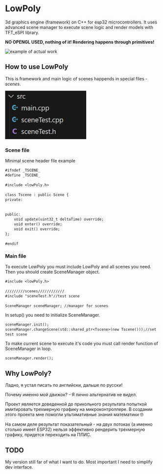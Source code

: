 # LowPoly
3d graphics engine (framework) on C++ for esp32 microcontrollers. It uses advanced scene manager to execute scene logic and render models with TFT_eSPI library.
 
 **NO OPENGL USED, nothing of it! Rendering happens through primitives!**

 ![example of actual work](work_example.gif)

## How to use LowPoly
This is framework and main logic of scenes happends in special files - _scenes_.

![exapmple of src directory](directory_example.png)
### Scene file

Minimal scene header file example 
```
#ifndef _TSCENE_
#define _TSCENE_

#include <lowPoly.h>

class Tscene : public Scene {
private:

    
public:
    void update(uint32_t deltaTime) override;
    void enter() override;
    void exit() override;
};

#endif
```

### Main file
To execute LowPoly you must include LowPoly and all scenes you need. Then you should create SceneManager object.
```
#include <lowPoly.h>

/////////scenes////////////
#include "sceneTest.h"//test scene

SceneManager sceneManager; //manager for scenes
```

In setup() you need to initialize SceneManager.
```
sceneManager.init();
sceneManager.changeScene(std::shared_ptr<Tscene>(new Tscene()));//set test scene
```

To make current scene to execute it's code you must call render function of SceneManager in loop.
```
sceneManager.render();
```

## Why LowPoly?
Ладно, я устал писать по английски, дальше по русски! 

Почему именно мой движок? - Я лично альтернатив не видел.

Проект является доведенной до прикольного результата попыткой имитировать трехмерную графику на микроконтроллере. В создании этого проекта мне помогли ультимативные знания математики 🤓

На самом деле результат показательный - на двух потоках (а именно столько имеет ESP32) нельзя эффективно рендерить трехмерную графику, придется переходить на ПЛИС.

## TODO
My version still far of what I want to do. Most important I need to simplify dev interface.
